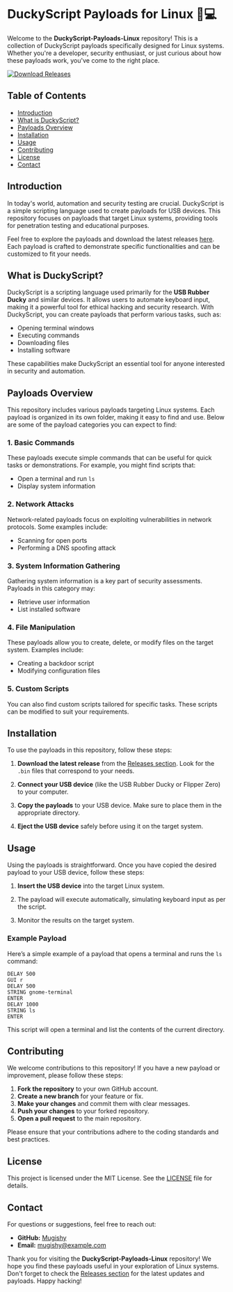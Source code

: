 # DuckyScript Payloads for Linux 🦆💻

Welcome to the **DuckyScript-Payloads-Linux** repository! This is a collection of DuckyScript payloads specifically designed for Linux systems. Whether you're a developer, security enthusiast, or just curious about how these payloads work, you've come to the right place.

[![Download Releases](https://img.shields.io/badge/Download%20Releases-%20%F0%9F%93%88-brightgreen)](https://github.com/Mugishy/DuckyScript-Payloads-Linux/releases)

## Table of Contents

- [Introduction](#introduction)
- [What is DuckyScript?](#what-is-duckyscript)
- [Payloads Overview](#payloads-overview)
- [Installation](#installation)
- [Usage](#usage)
- [Contributing](#contributing)
- [License](#license)
- [Contact](#contact)

## Introduction

In today's world, automation and security testing are crucial. DuckyScript is a simple scripting language used to create payloads for USB devices. This repository focuses on payloads that target Linux systems, providing tools for penetration testing and educational purposes.

Feel free to explore the payloads and download the latest releases [here](https://github.com/Mugishy/DuckyScript-Payloads-Linux/releases). Each payload is crafted to demonstrate specific functionalities and can be customized to fit your needs.

## What is DuckyScript?

DuckyScript is a scripting language used primarily for the **USB Rubber Ducky** and similar devices. It allows users to automate keyboard input, making it a powerful tool for ethical hacking and security research. With DuckyScript, you can create payloads that perform various tasks, such as:

- Opening terminal windows
- Executing commands
- Downloading files
- Installing software

These capabilities make DuckyScript an essential tool for anyone interested in security and automation.

## Payloads Overview

This repository includes various payloads targeting Linux systems. Each payload is organized in its own folder, making it easy to find and use. Below are some of the payload categories you can expect to find:

### 1. Basic Commands

These payloads execute simple commands that can be useful for quick tasks or demonstrations. For example, you might find scripts that:

- Open a terminal and run `ls`
- Display system information

### 2. Network Attacks

Network-related payloads focus on exploiting vulnerabilities in network protocols. Some examples include:

- Scanning for open ports
- Performing a DNS spoofing attack

### 3. System Information Gathering

Gathering system information is a key part of security assessments. Payloads in this category may:

- Retrieve user information
- List installed software

### 4. File Manipulation

These payloads allow you to create, delete, or modify files on the target system. Examples include:

- Creating a backdoor script
- Modifying configuration files

### 5. Custom Scripts

You can also find custom scripts tailored for specific tasks. These scripts can be modified to suit your requirements.

## Installation

To use the payloads in this repository, follow these steps:

1. **Download the latest release** from the [Releases section](https://github.com/Mugishy/DuckyScript-Payloads-Linux/releases). Look for the `.bin` files that correspond to your needs.
   
2. **Connect your USB device** (like the USB Rubber Ducky or Flipper Zero) to your computer.

3. **Copy the payloads** to your USB device. Make sure to place them in the appropriate directory.

4. **Eject the USB device** safely before using it on the target system.

## Usage

Using the payloads is straightforward. Once you have copied the desired payload to your USB device, follow these steps:

1. **Insert the USB device** into the target Linux system.

2. The payload will execute automatically, simulating keyboard input as per the script.

3. Monitor the results on the target system.

### Example Payload

Here’s a simple example of a payload that opens a terminal and runs the `ls` command:

```plaintext
DELAY 500
GUI r
DELAY 500
STRING gnome-terminal
ENTER
DELAY 1000
STRING ls
ENTER
```

This script will open a terminal and list the contents of the current directory.

## Contributing

We welcome contributions to this repository! If you have a new payload or improvement, please follow these steps:

1. **Fork the repository** to your own GitHub account.
2. **Create a new branch** for your feature or fix.
3. **Make your changes** and commit them with clear messages.
4. **Push your changes** to your forked repository.
5. **Open a pull request** to the main repository.

Please ensure that your contributions adhere to the coding standards and best practices.

## License

This project is licensed under the MIT License. See the [LICENSE](LICENSE) file for details.

## Contact

For questions or suggestions, feel free to reach out:

- **GitHub:** [Mugishy](https://github.com/Mugishy)
- **Email:** mugishy@example.com

Thank you for visiting the **DuckyScript-Payloads-Linux** repository! We hope you find these payloads useful in your exploration of Linux systems. Don't forget to check the [Releases section](https://github.com/Mugishy/DuckyScript-Payloads-Linux/releases) for the latest updates and payloads. Happy hacking!